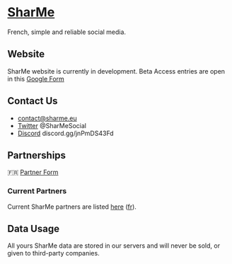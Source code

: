 # [SharMe](https://www.sharme.eu)

French, simple and reliable social media.

## Website

SharMe website is currently in development.
Beta Access entries are open in this [Google Form](http://beta.go.sharme.eu/)

## Contact Us

- contact@sharme.eu
- [Twitter](https://twitter.com/SharMeSocial) @SharMeSocial
- [Discord](https://discord.gg/jnPmDS43Fd?event=917433065863782430) discord.gg/jnPmDS43Fd

## Partnerships

🇫🇷 [Partner Form](https://docs.google.com/forms/d/e/1FAIpQLSeKtbUIKIIBbBfENpjtQEfYDnEkljZbtYNZdaLmgbg6zDL93Q/viewform)

### Current Partners

Current SharMe partners are listed [here](https://www.sharme.eu/#partners) ([fr](https://fr.sharme.eu/#partners)).

## Data Usage

All yours SharMe data are stored in our servers and will never be sold, or given to third-party companies.
